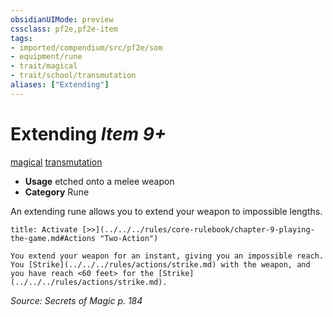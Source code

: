 ```yaml
---
obsidianUIMode: preview
cssclass: pf2e,pf2e-item
tags:
- imported/compendium/src/pf2e/som
- equipment/rune
- trait/magical
- trait/school/transmutation
aliases: ["Extending"]
---
```

# Extending *Item 9+*  
[magical](magical.md)  [transmutation](transmutation.md)  

- **Usage** etched onto a melee weapon
- **Category** Rune

An extending rune allows you to extend your weapon to impossible lengths.

```ad-embed-ability
title: Activate [>>](../../../rules/core-rulebook/chapter-9-playing-the-game.md#Actions "Two-Action")

You extend your weapon for an instant, giving you an impossible reach. You [Strike](../../../rules/actions/strike.md) with the weapon, and you have reach <60 feet> for the [Strike](../../../rules/actions/strike.md).
```

*Source: Secrets of Magic p. 184*
